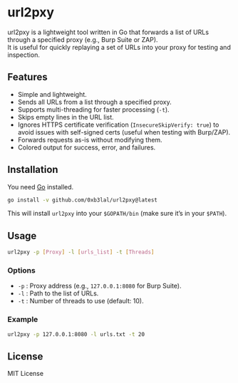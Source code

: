 # url2pxy

url2pxy is a lightweight tool written in Go that forwards a list of URLs through a specified proxy (e.g., Burp Suite or ZAP).  
It is useful for quickly replaying a set of URLs into your proxy for testing and inspection.

## Features
- Simple and lightweight.
- Sends all URLs from a list through a specified proxy.
- Supports multi-threading for faster processing (`-t`).
- Skips empty lines in the URL list.
- Ignores HTTPS certificate verification (`InsecureSkipVerify: true`) to avoid issues with self-signed certs (useful when testing with Burp/ZAP).
- Forwards requests as-is without modifying them.
- Colored output for success, error, and failures.

## Installation
You need [Go](https://go.dev/dl/) installed.

```bash
go install -v github.com/0xb3lal/url2pxy@latest
```

This will install `url2pxy` into your `$GOPATH/bin` (make sure it’s in your `$PATH`).

## Usage
```bash
url2pxy -p [Proxy] -l [urls_list] -t [Threads]
```

### Options
- `-p` : Proxy address (e.g., `127.0.0.1:8080` for Burp Suite).
- `-l` : Path to the list of URLs.
- `-t` : Number of threads to use (default: 10).

### Example
```bash
url2pxy -p 127.0.0.1:8080 -l urls.txt -t 20
```

## License
MIT License
